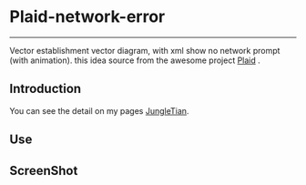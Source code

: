 # Plaid-network-error
------
Vector establishment vector diagram, with xml show no network prompt (with animation). this idea source from the awesome project [Plaid](https://github.com/nickbutcher/plaid) .

## Introduction
You can see the detail on my pages [JungleTian]().

## Use


## ScreenShot
